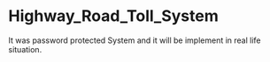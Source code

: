 # Highway_Road_Toll_System
It was password protected System and it will be implement in real life situation.

